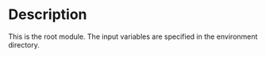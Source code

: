 # Description

This is the root module. The input variables are specified in the environment directory. 
